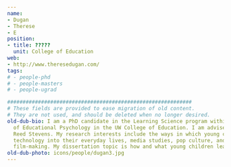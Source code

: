 ```yaml
---
name:
- Dugan
- Therese
- E
position:
- title: ?????
  unit: College of Education
web:
- http://www.theresedugan.com/
tags:
# - people-phd
# - people-masters
# - people-ugrad

############################################################
# These fields are provided to ease migration of old content.
# They are not used, and should be deleted when no longer desired.
old-dub-bio: I am a PhD candidate in the Learning Science program within the Department
  of Educational Psychology in the UW College of Education. I am advised by Professor
  Reed Stevens. My research interests include the ways in which young children incorporate
  technology into their everyday lives, media studies, pop culture, and documentary
  film-making. My dissertation topic is how and what young children learn from television.
old-dub-photo: icons/people/dugan3.jpg
---
```

